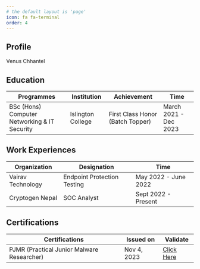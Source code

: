 ```yaml
---
# the default layout is 'page'
icon: fa fa-terminal
order: 4
---
```


## Profile

Venus Chhantel

## Education

| Programmes | Institution | Achievement | Time |
|--|--|--|--|
| BSc (Hons) Computer Networking & IT Security | Islington College | First Class Honor (Batch Topper) | March 2021 - Dec 2023 |

## Work Experiences

|Organization| Designation | Time |
|--|--|--|
| Vairav Technology | Endpoint Protection Testing | May 2022 - June 2022 |
| Cryptogen Nepal | SOC Analyst | Sept 2022 - Present |

## Certifications

|Certifications| Issued on  | Validate |
|--|--|--|
| PJMR (Practical Junior Malware Researcher) | Nov 4, 2023 | [Click Here](https://www.credential.net/972263eb-7fde-4acd-93ab-568e38077b55#gs.1999s6) |
